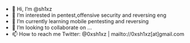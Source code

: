 - 👋 Hi, I’m @sh1xz
- 👀 I’m interested in pentest,offensive security and reversing eng 
- 🌱 I’m currently learning mobile pentesting and reversing
- 💞️ I’m looking to collaborate on ...
- 📫 How to reach me Twitter: @0xsh1xz | mailto://0xsh1xz[at]gmail.com
